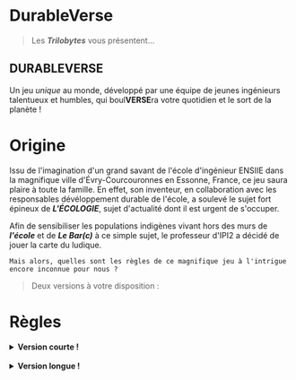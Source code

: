 # DurableVerse

>Les ***Trilobytes*** vous présentent...

## DURABLEVERSE

Un jeu *unique* au monde, développé par une équipe de jeunes ingénieurs talentueux et humbles, qui boul**VERSE**ra votre quotidien et le sort de la planète !

# Origine

Issu de l'imagination d'un grand savant de l'école d'ingénieur ENSIIE dans la magnifique ville d'Évry-Courcouronnes en Essonne, France, ce jeu saura plaire à toute la famille. En effet, son inventeur, en collaboration avec les responsables dévéloppement durable de l'école, a soulevé le sujet fort épineux de ***L'ÉCOLOGIE***, sujet d'actualité dont il est urgent de s'occuper.  
  
Afin de sensibiliser les populations indigènes vivant hors des murs de ***l'école*** et de ***Le Bar(c)*** à ce simple sujet, le professeur d'IPI2 a décidé de jouer la carte du ludique. 

    Mais alors, quelles sont les règles de ce magnifique jeu à l'intrigue encore inconnue pour nous ?   

>Deux versions à votre disposition :  

# Règles
<details>
    <summary>
        <b>Version courte !</b><br>
    </summary>

C'est l'histoire de jeune étudiants ayant trop joué avec le supercalculateur de l'école et ayant accidentellement ouvert une faille spacio-temporelle avec une autre ensiie.
  
Afin de gagner la reconnaissance du monde pour avoir *tenté* de sauver la planète en dimminuant leur empreinte carbone, les ENSIIE se battent à coup d'élèves (FISE ou FISA) et de sorts de professeurs afin de gagner des points Développement Durable (DD) plus rapidement que leur adversaire.

**EN BREF :**

    Le premier qui atteint 20 DD gagne la partie.
    Si au bout de 30 tours personne n'a atteint 20 DD, c'est le joueur avec le plus de DD qui gagne.

</details>
  

<br/>
<details>
    <summary>
        <b>Version longue !</b><br>
    </summary>

Being written, sorry...
</details>
